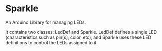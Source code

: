 # Sparkle
An Arduino Library for managing LEDs.

It contains two classes: LedDef and Sparkle. LedDef defines a single LED (characteristics such as pin[s], color, etc), and Sparkle uses these LED definitions to control the LEDs assigned to it.
